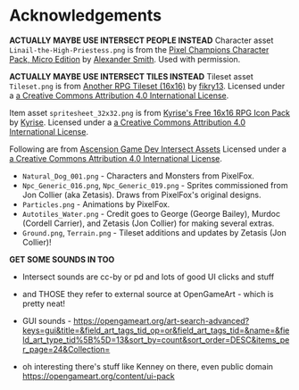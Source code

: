 # Acknowledgements

**ACTUALLY MAYBE USE INTERSECT PEOPLE INSTEAD**
Character asset `Linail-the-High-Priestess.png` is from the [Pixel Champions Character Pack, Micro Edition](https://alexdraws.itch.io/pixel-champions) by [Alexander Smith](https://alexsmithdesign.com/). Used with permission.

**ACTUALLY MAYBE USE INTERSECT TILES INSTEAD**
Tileset asset `Tileset.png` is from [Another RPG Tileset (16x16)](https://fikry13.itch.io/another-rpg-tileset) by [fikry13](https://fikry13.itch.io/). Licensed under a [ a Creative Commons Attribution 4.0 International License](https://creativecommons.org/licenses/by/4.0/).

Item asset `spritesheet_32x32.png` is from [Kyrise's Free 16x16 RPG Icon Pack](https://kyrise.itch.io/kyrises-free-16x16-rpg-icon-pack) by [Kyrise](https://kyrise.itch.io/).
Licensed under a [ a Creative Commons Attribution 4.0 International License](https://creativecommons.org/licenses/by/4.0/).

Following are from [Ascension Game Dev Intersect Assets](https://github.com/AscensionGameDev/Intersect-Assets) Licensed under a [ a Creative Commons Attribution 4.0 International License](https://creativecommons.org/licenses/by/4.0/). 
* `Natural_Dog_001.png` - Characters and Monsters from PixelFox. 
* `Npc_Generic_016.png`, `Npc_Generic_019.png` - Sprites commissioned from Jon Collier (aka Zetasis). Draws from PixelFox's original designs.
* `Particles.png` - Animations by PixelFox. 
* `Autotiles_Water.png` - Credit goes to George (George Bailey), Murdoc (Cordell Carrier), and Zetasis (Jon Collier) for making several extras.
* `Ground.png`, `Terrain.png` - Tileset additions and updates by Zetasis (Jon Collier)!

**GET SOME SOUNDS IN TOO**
* Intersect sounds are cc-by or pd and lots of good UI clicks and stuff

* and THOSE they refer to external source at OpenGameArt - which is pretty neat!
* GUI sounds - https://opengameart.org/art-search-advanced?keys=gui&title=&field_art_tags_tid_op=or&field_art_tags_tid=&name=&field_art_type_tid%5B%5D=13&sort_by=count&sort_order=DESC&items_per_page=24&Collection=
* oh interesting there's stuff like Kenney on there, even public domain https://opengameart.org/content/ui-pack